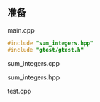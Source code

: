 ## 准备

main.cpp

```cpp
#include "sum_integers.hpp"
#include "gtest/gtest.h"


```

sum_integers.cpp

sum_integers.hpp

test.cpp

